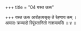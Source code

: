 +++
title = "04 यस्त ऊरू"

+++
यस्त ऊरू आरोहत्यसृक् ते रेहणाय कम् ।  
आमादः क्रव्यादो रिपूंस्तानितो नाशयामसि ॥ ४ ॥